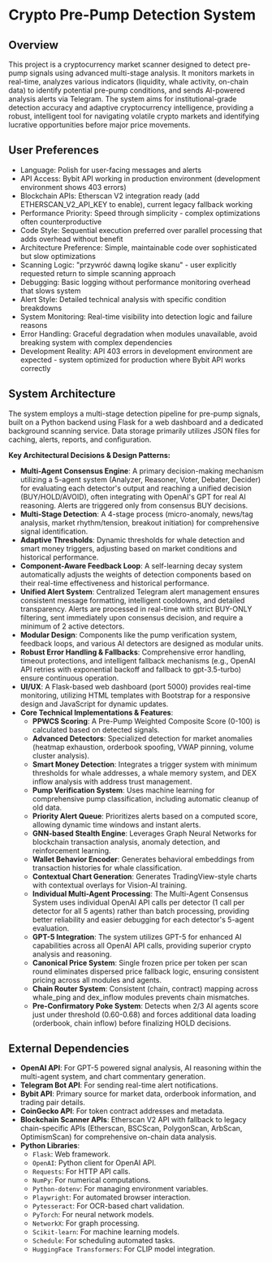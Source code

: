 # Crypto Pre-Pump Detection System

## Overview

This project is a cryptocurrency market scanner designed to detect pre-pump signals using advanced multi-stage analysis. It monitors markets in real-time, analyzes various indicators (liquidity, whale activity, on-chain data) to identify potential pre-pump conditions, and sends AI-powered analysis alerts via Telegram. The system aims for institutional-grade detection accuracy and adaptive cryptocurrency intelligence, providing a robust, intelligent tool for navigating volatile crypto markets and identifying lucrative opportunities before major price movements.

## User Preferences

- Language: Polish for user-facing messages and alerts
- API Access: Bybit API working in production environment (development environment shows 403 errors)
- Blockchain APIs: Etherscan V2 integration ready (add ETHERSCAN_V2_API_KEY to enable), current legacy fallback working
- Performance Priority: Speed through simplicity - complex optimizations often counterproductive
- Code Style: Sequential execution preferred over parallel processing that adds overhead without benefit
- Architecture Preference: Simple, maintainable code over sophisticated but slow optimizations
- Scanning Logic: "przywróć dawną logike skanu" - user explicitly requested return to simple scanning approach
- Debugging: Basic logging without performance monitoring overhead that slows system
- Alert Style: Detailed technical analysis with specific condition breakdowns
- System Monitoring: Real-time visibility into detection logic and failure reasons
- Error Handling: Graceful degradation when modules unavailable, avoid breaking system with complex dependencies
- Development Reality: API 403 errors in development environment are expected - system optimized for production where Bybit API works correctly

## System Architecture

The system employs a multi-stage detection pipeline for pre-pump signals, built on a Python backend using Flask for a web dashboard and a dedicated background scanning service. Data storage primarily utilizes JSON files for caching, alerts, reports, and configuration.

**Key Architectural Decisions & Design Patterns:**

-   **Multi-Agent Consensus Engine**: A primary decision-making mechanism utilizing a 5-agent system (Analyzer, Reasoner, Voter, Debater, Decider) for evaluating each detector's output and reaching a unified decision (BUY/HOLD/AVOID), often integrating with OpenAI's GPT for real AI reasoning. Alerts are triggered only from consensus BUY decisions.
-   **Multi-Stage Detection**: A 4-stage process (micro-anomaly, news/tag analysis, market rhythm/tension, breakout initiation) for comprehensive signal identification.
-   **Adaptive Thresholds**: Dynamic thresholds for whale detection and smart money triggers, adjusting based on market conditions and historical performance.
-   **Component-Aware Feedback Loop**: A self-learning decay system automatically adjusts the weights of detection components based on their real-time effectiveness and historical performance.
-   **Unified Alert System**: Centralized Telegram alert management ensures consistent message formatting, intelligent cooldowns, and detailed transparency. Alerts are processed in real-time with strict BUY-ONLY filtering, sent immediately upon consensus decision, and require a minimum of 2 active detectors.
-   **Modular Design**: Components like the pump verification system, feedback loops, and various AI detectors are designed as modular units.
-   **Robust Error Handling & Fallbacks**: Comprehensive error handling, timeout protections, and intelligent fallback mechanisms (e.g., OpenAI API retries with exponential backoff and fallback to gpt-3.5-turbo) ensure continuous operation.
-   **UI/UX**: A Flask-based web dashboard (port 5000) provides real-time monitoring, utilizing HTML templates with Bootstrap for a responsive design and JavaScript for dynamic updates.
-   **Core Technical Implementations & Features**:
    -   **PPWCS Scoring**: A Pre-Pump Weighted Composite Score (0-100) is calculated based on detected signals.
    -   **Advanced Detectors**: Specialized detection for market anomalies (heatmap exhaustion, orderbook spoofing, VWAP pinning, volume cluster analysis).
    -   **Smart Money Detection**: Integrates a trigger system with minimum thresholds for whale addresses, a whale memory system, and DEX inflow analysis with address trust management.
    -   **Pump Verification System**: Uses machine learning for comprehensive pump classification, including automatic cleanup of old data.
    -   **Priority Alert Queue**: Prioritizes alerts based on a computed score, allowing dynamic time windows and instant alerts.
    -   **GNN-based Stealth Engine**: Leverages Graph Neural Networks for blockchain transaction analysis, anomaly detection, and reinforcement learning.
    -   **Wallet Behavior Encoder**: Generates behavioral embeddings from transaction histories for whale classification.
    -   **Contextual Chart Generation**: Generates TradingView-style charts with contextual overlays for Vision-AI training.
    -   **Individual Multi-Agent Processing**: The Multi-Agent Consensus System uses individual OpenAI API calls per detector (1 call per detector for all 5 agents) rather than batch processing, providing better reliability and easier debugging for each detector's 5-agent evaluation.
    -   **GPT-5 Integration**: The system utilizes GPT-5 for enhanced AI capabilities across all OpenAI API calls, providing superior crypto analysis and reasoning.
    -   **Canonical Price System**: Single frozen price per token per scan round eliminates dispersed price fallback logic, ensuring consistent pricing across all modules and agents.
    -   **Chain Router System**: Consistent (chain, contract) mapping across whale_ping and dex_inflow modules prevents chain mismatches.
    -   **Pre-Confirmatory Poke System**: Detects when 2/3 AI agents score just under threshold (0.60-0.68) and forces additional data loading (orderbook, chain inflow) before finalizing HOLD decisions.

## External Dependencies

-   **OpenAI API**: For GPT-5 powered signal analysis, AI reasoning within the multi-agent system, and chart commentary generation.
-   **Telegram Bot API**: For sending real-time alert notifications.
-   **Bybit API**: Primary source for market data, orderbook information, and trading pair details.
-   **CoinGecko API**: For token contract addresses and metadata.
-   **Blockchain Scanner APIs**: Etherscan V2 API with fallback to legacy chain-specific APIs (Etherscan, BSCScan, PolygonScan, ArbScan, OptimismScan) for comprehensive on-chain data analysis.
-   **Python Libraries**:
    -   `Flask`: Web framework.
    -   `OpenAI`: Python client for OpenAI API.
    -   `Requests`: For HTTP API calls.
    -   `NumPy`: For numerical computations.
    -   `Python-dotenv`: For managing environment variables.
    -   `Playwright`: For automated browser interaction.
    -   `Pytesseract`: For OCR-based chart validation.
    -   `PyTorch`: For neural network models.
    -   `NetworkX`: For graph processing.
    -   `Scikit-learn`: For machine learning models.
    -   `Schedule`: For scheduling automated tasks.
    -   `HuggingFace Transformers`: For CLIP model integration.